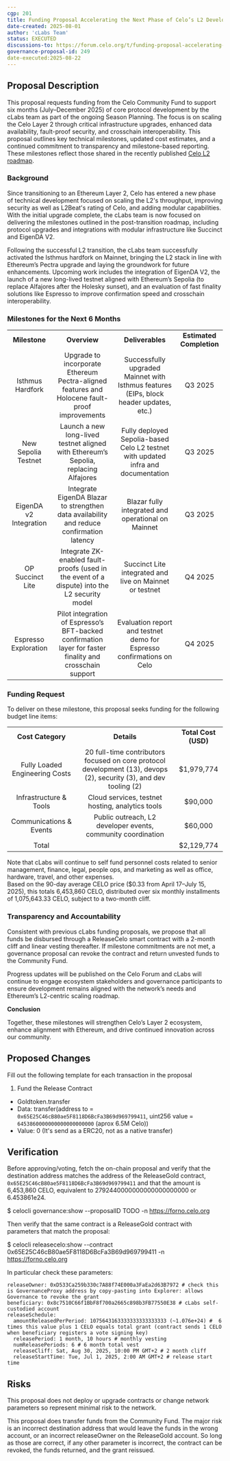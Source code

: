 ```yaml
---
cgp: 201
title: Funding Proposal Accelerating the Next Phase of Celo’s L2 Development
date-created: 2025-08-01
author: 'cLabs Team'
status: EXECUTED
discussions-to: https://forum.celo.org/t/funding-proposal-accelerating-the-next-phase-of-celo-s-l2-development
governance-proposal-id: 249
date-executed:2025-08-22
---
```

 
## Proposal Description
This proposal requests funding from the Celo Community Fund to support six months (July–December 2025) of core protocol development by the cLabs team as part of the ongoing Season Planning. The focus is on scaling the Celo Layer 2 through critical infrastructure upgrades, enhanced data availability, fault-proof security, and crosschain interoperability. This proposal outlines key technical milestones, updated cost estimates, and a continued commitment to transparency and milestone-based reporting. These milestones reflect those shared in the recently published [Celo L2 roadmap](https://forum.celo.org/t/celo-as-an-ethereum-l2-a-frontier-chain-for-global-impact/11376).


### **Background**
Since transitioning to an Ethereum Layer 2, Celo has entered a new phase of technical development focused on scaling the L2's throughput, improving security as well as L2Beat's rating of Celo, and adding modular capabilities. With the initial upgrade complete, the cLabs team is now focused on delivering the milestones outlined in the post-transition roadmap, including protocol upgrades and integrations with modular infrastructure like Succinct and EigenDA V2.

Following the successful L2 transition, the cLabs team successfully activated the Isthmus hardfork on Mainnet, bringing the L2 stack in line with Ethereum’s Pectra upgrade and laying the groundwork for future enhancements. Upcoming work includes the integration of EigenDA V2, the launch of a new long-lived testnet aligned with Ethereum’s Sepolia (to replace Alfajores after the Holesky sunset), and an evaluation of fast finality solutions like Espresso to improve confirmation speed and crosschain interoperability.


### **Milestones for the Next 6 Months**
|                        |                                                                                                          |                                                                                        |                          |
| :--------------------: | :------------------------------------------------------------------------------------------------------: | :------------------------------------------------------------------------------------: | :----------------------: |
|      **Milestone**     |                                               **Overview**                                               |                                    **Deliverables**                                    | **Estimated Completion** |
|    Isthmus Hardfork    |       Upgrade to incorporate Ethereum Pectra-aligned features and Holocene fault-proof improvements      | Successfully upgraded Mainnet with Isthmus features (EIPs, block header updates, etc.) |          Q3 2025         |
|   New Sepolia Testnet  |           Launch a new long-lived testnet aligned with Ethereum’s Sepolia, replacing Alfajores           |    Fully deployed Sepolia-based Celo L2 testnet with updated infra and documentation   |          Q3 2025         |
| EigenDA v2 Integration |         Integrate EigenDA Blazar to strengthen data availability and reduce confirmation latency         |                   Blazar fully integrated and operational on Mainnet                   |          Q3 2025         |
|    OP Succinct Lite    |       Integrate ZK-enabled fault-proofs (used in the event of a dispute) into the L2 security model      |                 Succinct Lite integrated and live on Mainnet or testnet                |          Q4 2025         |
|  Espresso Exploration  | Pilot integration of Espresso’s BFT-backed confirmation layer for faster finality and crosschain support |          Evaluation report and testnet demo for Espresso confirmations on Celo         |          Q4 2025         |


### **Funding Request**
To deliver on these milestone, this proposal seeks funding for the following budget line items:

|                                |                                                                                                                    |                      |
| :----------------------------: | :----------------------------------------------------------------------------------------------------------------: | :------------------: |
|        **Cost Category**       |                                                     **Details**                                                    | **Total Cost (USD)** |
| Fully Loaded Engineering Costs | 20 full-time contributors focused on core protocol development (13), devops (2), security (3), and dev tooling (2) |      $1,979,774      |
|     Infrastructure & Tools     |                                  Cloud services, testnet hosting, analytics tools                                  |        $90,000       |
|     Communications & Events    |                            Public outreach, L2 developer events, community coordination                            |        $60,000       |
|              Total             |                                                                                                                    |      $2,129,774      |

Note that cLabs will continue to self fund personnel costs related to senior management, finance, legal, people ops, and marketing as well as office, hardware, travel, and other expenses.
\
Based on the 90-day average CELO price ($0.33 from April 17–July 15, 2025), this totals 6,453,860 CELO, distributed over six monthly installments of 1,075,643.33 CELO, subject to a two-month cliff.


### **Transparency and Accountability**
Consistent with previous cLabs funding proposals, we propose that all funds be disbursed through a ReleaseCelo smart contract with a 2-month cliff and linear vesting thereafter. If milestone commitments are not met, a governance proposal can revoke the contract and return unvested funds to the Community Fund.

Progress updates will be published on the Celo Forum and cLabs will continue to engage ecosystem stakeholders and governance participants to ensure development remains aligned with the network’s needs and Ethereum’s L2-centric scaling roadmap.

**Conclusion**

Together, these milestones will strengthen Celo’s Layer 2 ecosystem, enhance alignment with Ethereum, and drive continued innovation across our community.
 
## Proposed Changes
Fill out the following template for each transaction in the proposal
 
1. Fund the Release Contract
  - Goldtoken.transfer
  - Data: transfer(address to = `0x65E25C46cB80ae5F8118D6BcFa3B69d969799411`, uint256 value = `6453860000000000000000000` (aprox 6.5M Celo))
  - Value: 0 (It's send as a ERC20, not as a native transfer)
 
## Verification
Before approving/voting, fetch the on-chain proposal and verify that the destination address matches the address of the ReleaseGold contract, `0x65E25C46cB80ae5F8118D6BcFa3B69d969799411` and that the amount is  6,453,860 CELO, equivalent to 2792440000000000000000000 or 6.453861e24.

$ celocli governance:show --proposalID TODO -n https://forno.celo.org

Then verify that the same contract is a ReleaseGold contract with parameters that match the proposal:

$ celocli releasecelo:show --contract 0x65E25C46cB80ae5F8118D6BcFa3B69d969799411 -n https://forno.celo.org

In particular check these parameters:
```
releaseOwner: 0xD533Ca259b330c7A88f74E000a3FaEa2d63B7972 # check this is GovernanceProxy address by copy-pasting into Explorer: allows Governance to revoke the grant
beneficiary: 0x8c7510C66f1BbF8f700a2665c898b3FB77550E38 # cLabs self-custodied account
releaseSchedule:
  amountReleasedPerPeriod: 1075643163333333333333333 (~1.076e+24) #  6 times this value plus 1 CELO equals total grant (contract sends 1 CELO when beneficiary registers a vote signing key)
  releasePeriod: 1 month, 10 hours # monthly vesting
  numReleasePeriods: 6 # 6 month total vest
  releaseCliff: Sat, Aug 30, 2025, 10:00 PM GMT+2 # 2 month cliff
  releaseStartTime: Tue, Jul 1, 2025, 2:00 AM GMT+2 # release start time
```

## Risks
This proposal does not deploy or upgrade contracts or change network parameters so represent minimal risk to the network.

This proposal does transfer funds from the Community Fund. The major risk is an incorrect destination address that would leave the funds in the wrong account, or an incorrect releaseOwner on the ReleaseGold account. So long as those are correct, if any other parameter is incorrect, the contract can be revoked, the funds returned, and the grant reissued.
